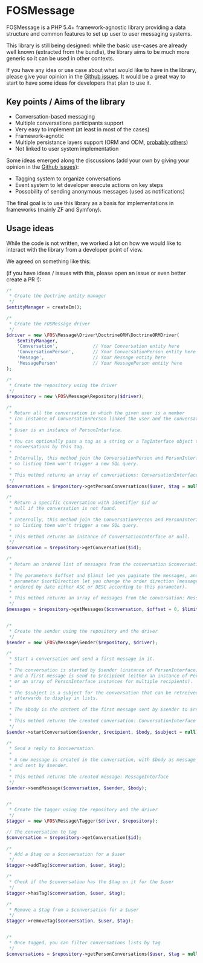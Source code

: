 FOSMessage
==========

FOSMessage is a PHP 5.4+ framework-agnostic library providing a data structure
and common features to set up user to user messaging systems.

This library is still being designed: while the basic use-cases are already well known
(extracted from the bundle), the library aims to be much more generic so it can be used
in other contexts.

If you have any idea or use case about what would like to have in the library, please
give your opinion in the [Github issues](https://github.com/FriendsOfSymfony/FOSMessage/issues).
It would be a great way to start to have some ideas for developers that plan to use it.

Key points / Aims of the library
--------------------------------

- Conversation-based messaging
- Multiple conversations participants support
- Very easy to implement (at least in most of the cases)
- Framework-agnotic
- Multiple persistance layers support (ORM and ODM, [probably others](https://github.com/FriendsOfSymfony/FOSMessage/issues/1))
- Not linked to user system implementation

Some ideas emerged along the discussions
(add your own by giving your opinion in the [Github issues](https://github.com/FriendsOfSymfony/FOSMessage/issues)):

- Tagging system to organize conversations
- Event system to let developer execute actions on key steps
- Possobility of sending anonymous messages (used as notifications)

The final goal is to use this library as a basis for implementations in frameworks (mainly ZF and Symfony).

Usage ideas
-----------

While the code is not written, we worked a lot on how we would like to interact with the library from a developer
point of view.

We agreed on something like this:

(if you have ideas / issues with this, please open an issue or even better create a PR !):
  
``` php
/*
 * Create the Doctrine entity manager
 */
$entityManager = createEm();

/*
 * Create the FOSMessage driver
 */
$driver = new \FOS\Message\Driver\DoctrineORM\DoctrineORMDriver(
    $entityManager,
    'Conversation',             // Your Conversation entity here
    'ConversationPerson',       // Your ConversationPerson entity here
    'Message',                  // Your Message entity here
    'MessagePerson'             // Your MessagePerson entity here
);

/*
 * Create the repository using the driver
 */
$repository = new \FOS\Message\Repository($driver);

/*
 * Return all the conversation in which the given user is a member
 * (an instance of ConversationPerson linked the user and the conversation).
 *
 * $user is an instance of PersonInterface.
 *
 * You can optionally pass a tag as a string or a TagInterface object to filter
 * conversations by this tag.
 *
 * Internally, this method join the ConversationPerson and PersonInterface entities
 * so listing them won't trigger a new SQL query.
 *
 * This method returns an array of conversations: ConversationInterface[]
 */
$conversations = $repository->getPersonConversations($user, $tag = null);

/*
 * Return a specific conversation with identifier $id or
 * null if the conversation is not found.
 *
 * Internally, this method join the ConversationPerson and PersonInterface entities
 * so listing them won't trigger a new SQL query.
 *
 * This method returns an instance of ConversationInterface or null.
 */
$conversation = $repository->getConversation($id);

/*
 * Return an ordered list of messages from the conversation $conversation.
 *
 * The parameters $offset and $limit let you paginate the messages, and the
 * parameter $sortDirection let you change the order direction (messages are
 * ordered by date either ASC or DESC according to this parameter).
 *
 * This method returns an array of messages from the conversation: MessageInterface[]
 */
$messages = $repository->getMessages($conversation, $offset = 0, $limit = 20, $sortDirection = 'ASC');


/*
 * Create the sender using the repository and the driver
 */
$sender = new \FOS\Message\Sender($repository, $driver);

/*
 * Start a conversation and send a first message in it.
 *
 * The conversation is started by $sender (instance of PersonInterface)
 * and a first message is send to $recipient (either an instance of PersonInterface
 * or an array of PersonInterface instances for multiple recipients).
 *
 * The $subject is a subject for the conversation that can be retreived
 * afterwards to display in lists.
 *
 * The $body is the content of the first message sent by $sender to $recipient.
 *
 * This method returns the created conversation: ConversationInterface
 */
$sender->startConversation($sender, $recipient, $body, $subject = null);

/*
 * Send a reply to $conversation.
 *
 * A new message is created in the conversation, with $body as message content
 * and sent by $sender.
 *
 * This method returns the created message: MessageInterface
 */
$sender->sendMessage($conversation, $sender, $body);


/*
 * Create the tagger using the repository and the driver
 */
$tagger = new \FOS\Message\Tagger($driver, $repository);

// The conversation to tag
$conversation = $repository->getConversation($id);

/*
 * Add a $tag on a $conversation for a $user
 */
$tagger->addTag($conversation, $user, $tag);

/*
 * Check if the $conversation has the $tag on it for the $user
 */
$tagger->hasTag($conversation, $user, $tag);

/*
 * Remove a $tag from a $conversation for a $user
 */
$tagger->removeTag($conversation, $user, $tag);


/*
 * Once tagged, you can filter conversations lists by tag
 */
$conversations = $repository->getPersonConversations($user, $tag = null);
```
